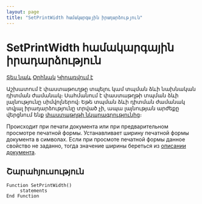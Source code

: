 ```yaml
---
layout: page
title: "SetPrintWidth համակարգային իրադարձություն"
---
```


# SetPrintWidth համակարգային իրադարձություն


[Տես նաև](../scriptstproced.md) [Օրինակ](../Examples/E_SetPrintWidth.md) [Կիրառվում է](../Defs/doc.md)


Աշխատում է փաստաթուղթը տպելու կամ տպման ձևի նախնական դիտման ժամանակ։ Սահմանում է փաստաթղթի տպման ձևի լայնությունը սիմվոլներով։ Եթե տպման ձևի դիտման ժամանակ տվյալ իրադարձությունը տրված չի, ապա լայնության արժեքը վերցնում ենք [փաստաթղթի նկարագրությունից](../Defs/doc.md)։

Происходит при печати документа или при предварительном просмотре печатной формы. Устанавливает ширину печатной формы документа в символах. Если при просмоте печатной формы данное свойство не заданно, тогда значение ширины береться из [описании документа](../Defs/doc.md).

## Շարահյուսություն 


```as4x
Function SetPrintWidth()
     statements
End Function
```

